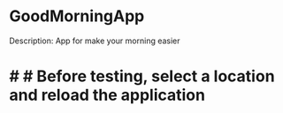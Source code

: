 # GoodMorningApp
Description: App for make your morning easier

# # # Before testing, select a location and reload the application
